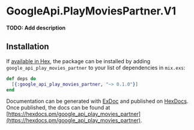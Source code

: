 # GoogleApi.PlayMoviesPartner.V1

**TODO: Add description**

## Installation

If [available in Hex](https://hex.pm/docs/publish), the package can be installed
by adding `google_api_play_movies_partner` to your list of dependencies in `mix.exs`:

```elixir
def deps do
  [{:google_api_play_movies_partner, "~> 0.1.0"}]
end
```

Documentation can be generated with [ExDoc](https://github.com/elixir-lang/ex_doc)
and published on [HexDocs](https://hexdocs.pm). Once published, the docs can
be found at [https://hexdocs.pm/google_api_play_movies_partner](https://hexdocs.pm/google_api_play_movies_partner).
